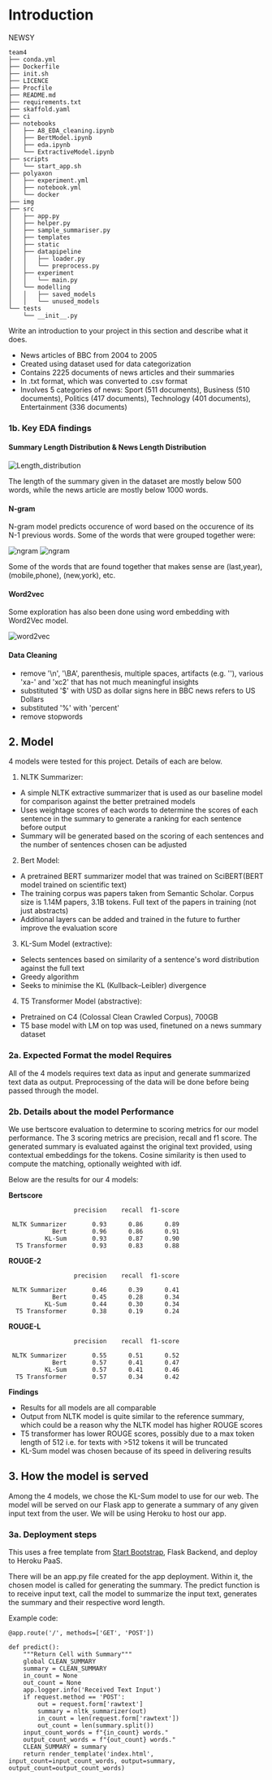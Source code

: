 # Introduction

NEWSY


    team4
    ├── conda.yml
    ├── Dockerfile
    ├── init.sh
    ├── LICENCE
    ├── Procfile
    ├── README.md
    ├── requirements.txt
    ├── skaffold.yaml
    ├── ci
    ├── notebooks
    │   ├── A8_EDA_cleaning.ipynb
    │   ├── BertModel.ipynb
    │   ├── eda.ipynb
    │   └── ExtractiveModel.ipynb
    ├── scripts
    │   └── start_app.sh
    ├── polyaxon
    │   ├── experiment.yml
    │   ├── notebook.yml
    │   └── docker
    ├── img
    ├── src
    │   ├── app.py
    │   ├── helper.py
    │   ├── sample_summariser.py
    │   ├── templates
    │   ├── static
    │   ├── datapipeline
    │   │   ├── loader.py
    │   │   └── preprocess.py
    │   ├── experiment
    │   │   └── main.py
    │   └── modelling
    │   │   ├── saved_models
    │   │   └── unused_models
    └── tests
        └── __init__.py


Write an introduction to your project in this 
section and describe what it does.

- News articles of BBC from 2004 to 2005
- Created using dataset used for data categorization 
- Contains 2225 documents of news articles and their summaries
- In .txt format, which was converted to .csv format
- Involves 5 categories of news: Sport (511 documents), Business (510 documents), Politics (417 documents), Technology (401 documents), Entertainment (336 documents)

### 1b. Key EDA findings

#### **Summary Length Distribution & News Length Distribution**
![Length_distribution](src/static/img/summary_news_length_distribution1.png "Length distribution")

The length of the summary given in the dataset are mostly below 500 words, while the news article are mostly below 1000 words.

#### **N-gram**
N-gram model predicts occurence of word based on the occurence of its N-1 previous words. Some of the words that were grouped together were:

![ngram](src/static/img/n-gram11.png "ngram1") ![ngram](src/static/img/n-gram22.png "ngram2")


Some of the words that are found together that makes sense are (last,year), (mobile,phone), (new,york), etc.

#### **Word2vec**
Some exploration has also been done using word embedding with Word2Vec model.

![word2vec](src/static/img/word22vec.png "word2vec")

#### **Data Cleaning** 
- remove '\n', '\BA', parenthesis, multiple spaces, artifacts (e.g. '\'), various 'xa-' and 'xc2' that has not much meaningful insights
 - substituted '$' with USD as dollar signs here in BBC news refers to US Dollars
 - substituted '%' with 'percent'
 - remove stopwords


## 2. Model

4 models were tested for this project. Details of each are below.

1. NLTK Summarizer:
- A simple NLTK extractive summarizer that is used as our baseline model for comparison against the better pretrained models
- Uses weightage scores of each words to determine the scores of each sentence in the summary to generate a ranking for each sentence before output
- Summary will be generated based on the scoring of each sentences and the number of sentences chosen can be adjusted

2. Bert Model: 
- A pretrained BERT summarizer model that was trained on SciBERT(BERT model trained on scientific text)
- The training corpus was papers taken from Semantic Scholar. Corpus size is 1.14M papers, 3.1B tokens. Full text of the papers in training (not just abstracts)
- Additional layers can be added and trained in the future to further improve the evaluation score

3. KL-Sum Model (extractive):
- Selects sentences based on similarity of a sentence's word distribution against the full text
- Greedy algorithm
- Seeks to minimise the KL (Kullback–Leibler) divergence

4. T5 Transformer Model (abstractive):
- Pretrained on C4 (Colossal Clean Crawled Corpus), 700GB
- T5 base model with LM on top was used, finetuned on a news summary dataset

### 2a. Expected Format the model Requires
All of the 4 models requires text data as input and generate summarized text data as output. Preprocessing of the data will be done before being passed through the model.

### 2b. Details about the model Performance
We use bertscore evaluation to determine to scoring metrics for our model performance. The 3 scoring metrics are precision, recall and f1 score. The generated summary is evaluated against the original text provided, using contextual embeddings for the tokens. Cosine similarity is then used to compute the matching, optionally weighted with idf.

Below are the results for our 4 models:

__Bertscore__

                      precision    recall  f1-score

     NLTK Summarizer       0.93      0.86      0.89
                Bert       0.96      0.86      0.91
              KL-Sum       0.93      0.87      0.90
      T5 Transformer       0.93      0.83      0.88

__ROUGE-2__

                      precision    recall  f1-score

     NLTK Summarizer       0.46      0.39      0.41
                Bert       0.45      0.28      0.34
              KL-Sum       0.44      0.30      0.34
      T5 Transformer       0.38      0.19      0.24

__ROUGE-L__

                      precision    recall  f1-score

     NLTK Summarizer       0.55      0.51      0.52
                Bert       0.57      0.41      0.47
              KL-Sum       0.57      0.41      0.46
      T5 Transformer       0.57      0.34      0.42

__Findings__
- Results for all models are all comparable
- Output from NLTK model is quite similar to the reference summary, which could be a reason why the NLTK model has higher ROUGE scores
- T5 transformer has lower ROUGE scores, possibly due to a max token length of 512 i.e. for texts with >512 tokens it will be truncated
- KL-Sum model was chosen because of its speed in delivering results


## 3. How the model is served
Among the 4 models, we chose the KL-Sum model to use for our web. The model will be served on our Flask app to generate a summary of any given input text from the user. We will be using Heroku to host our app.

### 3a. Deployment steps
This uses a free template from [Start Bootstrap](https://startbootstrap.com/themes), Flask Backend, and deploy to Heroku PaaS.

There will be an app.py file created for the app deployment. Within it, the chosen model is called for generating the summary.
The predict function is to receive input text, call the model to summarize the input text, generates the summary and their respective word length. 

Example code:


```
@app.route('/', methods=['GET', 'POST'])

def predict():
    """Return Cell with Summary"""
    global CLEAN_SUMMARY
    summary = CLEAN_SUMMARY
    in_count = None
    out_count = None
    app.logger.info('Received Text Input')
    if request.method == 'POST':
        out = request.form['rawtext']
        summary = nltk_summarizer(out)
        in_count = len(request.form['rawtext'])
        out_count = len(summary.split())
    input_count_words = f"{in_count} words."
    output_count_words = f"{out_count} words."
    CLEAN_SUMMARY = summary
    return render_template('index.html', input_count=input_count_words, output=summary, output_count=output_count_words)
```
